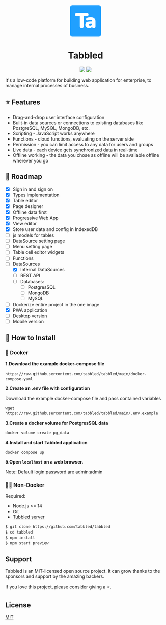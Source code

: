 <div align="center" width="100%">
    <img src="./public/icon.png" width="98" alt="" />
</div>
<h1 align="center">
  Tabbled
</h1>

<div align="center" width="100%">
<img src="https://img.shields.io/github/last-commit/tabbled/tabbled" /></a>
<a target="_blank" href="https://github.com/louislam/uptime-kuma"><img src="https://img.shields.io/github/stars/tabbled" /></a>
</div>

It's a low-code platform for building web application for enterprise, to manage internal processes of business.


## ⭐ Features

* Drag-and-drop user interface configuration
* Built-in data sources or connections to existing databases like PostgreSQL, MySQL, MongoDB, etc.
* Scripting - JavaScript works anywhere
* Functions - cloud functions, evaluating on the server side 
* Permission - you can limit access to any data for users and groups
* Live data - each device gets synchronized data in real-time
* Offline working - the data you chose as offline will be available offline wherever you go

## 🌿 Roadmap

- [x] Sign in and sign on
- [x] Types implementation
- [x] Table editor
- [x] Page designer
- [x] Offline data first
- [x] Progressive Web App
- [x] View editor
- [x] Store user data and config in IndexedDB
- [ ] js models for tables
- [ ] DataSource setting page
- [ ] Menu setting page
- [ ] Table cell editor widgets
- [ ] Functions
- [ ] DataSources 
  - [x] Internal DataSources
  - [ ] REST API
  - [ ] Databases:
    - [ ] PostgresSQL
    - [ ] MongoDB
    - [ ] MySQL  
- [ ] Dockerize entire project in the one image
- [x] PWA application
- [ ] Desktop version
- [ ] Mobile version

## 🚀 How to Install

### 🐳 Docker

**1.Download the example docker-compose file**
```shell
https://raw.githubusercontent.com/tabbled/tabbled/main/docker-compose.yaml
```
**2.Create an .env file with configuration**

Download the example docker-compose file and pass contained variables
```shell
wget https://raw.githubusercontent.com/tabbled/tabbled/main/.env.example
```

**3.Create a docker volume for PostgresSQL data**

```shell
docker volume create pg_data
```

**4.Install and start Tabbled application**
```shell
docker compose up
```

**5.Open `localhost` on a web browser.**

Note: Default login:password are admin:admin

### 💪🏻 Non-Docker

Required:
- Node.js >= 14
- Git
- [Tubbled server](https://github.com/tabbled/tabbled-server)

```bash
$ git clone https://github.com/tabbled/tabbled
$ cd tabbled
$ npm install
$ npm start preview
```

## 	Support

Tabbled is an MIT-licensed open source project. It can grow thanks to the sponsors and support by the amazing backers.

If you love this project, please consider giving a ⭐.

## License

[MIT](https://github.com/tabbled/tabbled/LICENSE)
